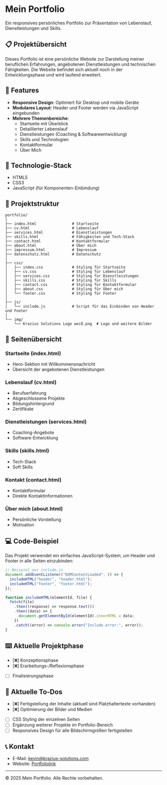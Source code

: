 # Mein Portfolio

Ein responsives persönliches Portfolio zur Präsentation von Lebenslauf, Dienstleistungen und Skills.

## 📋 Projektübersicht

Dieses Portfolio ist eine persönliche Website zur Darstellung meiner beruflichen Erfahrungen, angebotenen Dienstleistungen und technischen Fähigkeiten. Die Website befindet sich aktuell noch in der Entwicklungsphase und wird laufend erweitert.

## 🌟 Features

- **Responsive Design**: Optimiert für Desktop und mobile Geräte
- **Modulares Layout**: Header und Footer werden via JavaScript eingebunden
- **Mehrere Themenbereiche**:
  - Startseite mit Überblick
  - Detaillierter Lebenslauf
  - Dienstleistungen (Coaching & Softwareentwicklung)
  - Skills und Technologien
  - Kontaktformular
  - Über Mich

## 🔧 Technologie-Stack

- HTML5
- CSS3
- JavaScript (für Komponenten-Einbindung)

## 📁 Projektstruktur

```
portfolio/
│
├── index.html                # Startseite
├── cv.html                   # Lebenslauf
├── services.html             # Dienstleistungen
├── skills.html               # Fähigkeiten und Tech-Stack
├── contact.html              # Kontaktformular
├── about.html                # Über mich
├── impressum.html            # Impressum
├── datenschutz.html          # Datenschutz
│
├── css/
│   ├── index.css             # Styling für Startseite
│   ├── cv.css                # Styling für Lebenslauf
│   ├── services.css          # Styling für Dienstleistungen
│   ├── skills.css            # Styling für Skills
│   ├── contact.css           # Styling für Kontaktformular
│   ├── about.css             # Styling für Über mich
│   └── footer.css            # Styling für Footer
│
├── js/
│   └── include.js            # Script für das Einbinden von Header und Footer
│
└── img/
    └── Krazius Solutions Logo weiß.png  # Logo und weitere Bilder
```

## 📄 Seitenübersicht

### Startseite (index.html)

- Hero-Sektion mit Willkommensnachricht
- Übersicht der angebotenen Dienstleistungen

### Lebenslauf (cv.html)

- Berufserfahrung
- Abgeschlossene Projekte
- Bildungshintergrund
- Zertifikate

### Dienstleistungen (services.html)

- Coaching-Angebote
- Software-Entwicklung

### Skills (skills.html)

- Tech-Stack
- Soft Skills

### Kontakt (contact.html)

- Kontaktformular
- Direkte Kontaktinformationen

### Über mich (about.html)

- Persönliche Vorstellung
- Motivation

## 💻 Code-Beispiel

Das Projekt verwendet ein einfaches JavaScript-System, um Header und Footer in alle Seiten einzubinden:

```javascript
// Beispiel aus include.js
document.addEventListener("DOMContentLoaded", () => {
  includeHTML("header", "header.html");
  includeHTML("footer", "footer.html");
});

function includeHTML(elementId, file) {
  fetch(file)
    .then((response) => response.text())
    .then((data) => {
      document.getElementById(elementId).innerHTML = data;
    })
    .catch((error) => console.error("Include error:", error));
}
```

## ⌨️ Aktuelle Projektphase

- [❌] Konzeptionsphase
- [❌] Erarbeitungs-/Reflexionsphase
- [ ] Finalisierungsphase

## 📝 Aktuelle To-Dos

- [❌] Fertigstellung der Inhalte (aktuell sind Platzhaltertexte vorhanden)
- [❌] Optimierung der Bilder und Medien
- [ ] CSS Styling der einzelnen Seiten
- [ ] Ergänzung weiterer Projekte im Portfolio-Bereich
- [ ] Responsives Design für alle Bildschirmgrößen fertigstellen

## 📞 Kontakt

- E-Mail: kevin@krazius-solutions.com
- Website: [Portfoliolink](https://iu-webprogrammierung.github.io/webprogrammierung-dieKrake/)

---

© 2025 Mein Portfolio. Alle Rechte vorbehalten.
